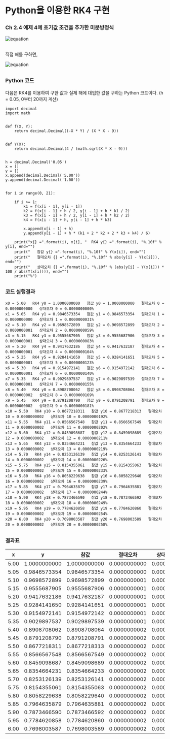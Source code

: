 # Python을 이용한 RK4 구현
###
### Ch 2.4 예제 4에 초기값 조건을 추가한 미분방정식

<!-- $$ (x^2 - 9) {dy \over dx} + xy = 0, \, y(5) = 1 $$ -->
![equation](http://www.sciweavers.org/upload/Tex2Img_1602414685/eqn.png)

##
직접 해를 구하면,
<!-- $$ y = {4 \over \sqrt{x^2 - 9}} $$ -->
![equation](http://www.sciweavers.org/upload/Tex2Img_1602414714/eqn.png)

##
### Python 코드
다음은 RK4를 이용하여 구한 값과 실제 해에 대입한 값을 구하는 Python 코드이다. (h = 0.05, 0부터 20까지 계산)

```{.python}
import decimal
import math


def f(X, Y):
    return decimal.Decimal((-X * Y) / (X * X - 9))


def Y(X):
    return decimal.Decimal(4 / (math.sqrt(X * X - 9)))


h = decimal.Decimal('0.05')
x = []
y = []
x.append(decimal.Decimal('5.00'))
y.append(decimal.Decimal('1.00'))


for i in range(0, 21):

    if i >= 1:
        k1 = f(x[i - 1], y[i - 1])
        k2 = f(x[i - 1] + h / 2, y[i - 1] + h * k1 / 2)
        k3 = f(x[i - 1] + h / 2, y[i - 1] + h * k2 / 2)
        k4 = f(x[i - 1] + h, y[i - 1] + h * k3)

        x.append(x[i - 1] + h)
        y.append(y[i - 1] + h * (k1 + 2 * k2 + 2 * k3 + k4) / 6)

    print("x{} =".format(i), x[i], "  RK4 y{} =".format(i), "%.10f" % y[i], end="")
    print("   참값 y{} =".format(i), "%.10f" % Y(x[i]), end="")
    print("   절대오차 {} =".format(i), "%.10f" % abs(y[i] - Y(x[i])), end="")
    print("   상대오차 {} =".format(i), "%.10f" % (abs(y[i] - Y(x[i])) * 100 / abs(Y(x[i]))), end="")
    print("%")

```

##
### 코드 실행결과
```
x0 = 5.00   RK4 y0 = 1.0000000000   참값 y0 = 1.0000000000   절대오차 0 = 0.0000000000   상대오차 0 = 0.0000000000%
x1 = 5.05   RK4 y1 = 0.9846573354   참값 y1 = 0.9846573354   절대오차 1 = 0.0000000000   상대오차 1 = 0.0000000031%
x2 = 5.10   RK4 y2 = 0.9698572899   참값 y2 = 0.9698572899   절대오차 2 = 0.0000000001   상대오차 2 = 0.0000000059%
x3 = 5.15   RK4 y3 = 0.9555687905   참값 y3 = 0.9555687906   절대오차 3 = 0.0000000001   상대오차 3 = 0.0000000083%
x4 = 5.20   RK4 y4 = 0.9417632186   참값 y4 = 0.9417632187   절대오차 4 = 0.0000000001   상대오차 4 = 0.0000000104%
x5 = 5.25   RK4 y5 = 0.9284141650   참값 y5 = 0.9284141651   절대오차 5 = 0.0000000001   상대오차 5 = 0.0000000123%
x6 = 5.30   RK4 y6 = 0.9154972141   참값 y6 = 0.9154972142   절대오차 6 = 0.0000000001   상대오차 6 = 0.0000000140%
x7 = 5.35   RK4 y7 = 0.9029897537   참값 y7 = 0.9029897539   절대오차 7 = 0.0000000001   상대오차 7 = 0.0000000155%
x8 = 5.40   RK4 y8 = 0.8908708062   참값 y8 = 0.8908708064   절대오차 8 = 0.0000000002   상대오차 8 = 0.0000000169%
x9 = 5.45   RK4 y9 = 0.8791208790   참값 y9 = 0.8791208791   절대오차 9 = 0.0000000002   상대오차 9 = 0.0000000181%
x10 = 5.50   RK4 y10 = 0.8677218311   참값 y10 = 0.8677218313   절대오차 10 = 0.0000000002   상대오차 10 = 0.0000000192%
x11 = 5.55   RK4 y11 = 0.8566567548   참값 y11 = 0.8566567549   절대오차 11 = 0.0000000002   상대오차 11 = 0.0000000202%
x12 = 5.60   RK4 y12 = 0.8459098687   참값 y12 = 0.8459098689   절대오차 12 = 0.0000000002   상대오차 12 = 0.0000000211%
x13 = 5.65   RK4 y13 = 0.8354664231   참값 y13 = 0.8354664233   절대오차 13 = 0.0000000002   상대오차 13 = 0.0000000219%
x14 = 5.70   RK4 y14 = 0.8253126139   참값 y14 = 0.8253126141   절대오차 14 = 0.0000000002   상대오차 14 = 0.0000000226%
x15 = 5.75   RK4 y15 = 0.8154355061   참값 y15 = 0.8154355063   절대오차 15 = 0.0000000002   상대오차 15 = 0.0000000233%
x16 = 5.80   RK4 y16 = 0.8058229638   참값 y16 = 0.8058229640   절대오차 16 = 0.0000000002   상대오차 16 = 0.0000000239%
x17 = 5.85   RK4 y17 = 0.7964635879   참값 y17 = 0.7964635881   절대오차 17 = 0.0000000002   상대오차 17 = 0.0000000244%
x18 = 5.90   RK4 y18 = 0.7873466590   참값 y18 = 0.7873466592   절대오차 18 = 0.0000000002   상대오차 18 = 0.0000000249%
x19 = 5.95   RK4 y19 = 0.7784620858   참값 y19 = 0.7784620860   절대오차 19 = 0.0000000002   상대오차 19 = 0.0000000254%
x20 = 6.00   RK4 y20 = 0.7698003587   참값 y20 = 0.7698003589   절대오차 20 = 0.0000000002   상대오차 20 = 0.0000000258%
```


##
### 결과표

|x|y|참값|절대오차|상대오차(%)|
|:---:|:---:|:---:|:---:|:---:|
|5.00|1.0000000000|1.0000000000|0.0000000000|0.0000000000|
|5.05|0.9846573354|0.9846573354|0.0000000000|0.0000000031|
|5.10|0.9698572899|0.9698572899|0.0000000001|0.0000000059|
|5.15|0.9555687905|0.9555687906|0.0000000001|0.0000000083|
|5.20|0.9417632186|0.9417632187|0.0000000001|0.0000000104|
|5.25|0.9284141650|0.9284141651|0.0000000001|0.0000000123|
|5.30|0.9154972141|0.9154972142|0.0000000001|0.0000000140|
|5.35|0.9029897537|0.9029897539|0.0000000001|0.0000000155|
|5.40|0.8908708062|0.8908708064|0.0000000002|0.0000000169|
|5.45|0.8791208790|0.8791208791|0.0000000002|0.0000000181|
|5.50|0.8677218311|0.8677218313|0.0000000002|0.0000000192|
|5.55|0.8566567548|0.8566567549|0.0000000002|0.0000000202|
|5.60|0.8459098687|0.8459098689|0.0000000002|0.0000000211|
|5.65|0.8354664231|0.8354664233|0.0000000002|0.0000000219|
|5.70|0.8253126139|0.8253126141|0.0000000002|0.0000000226|
|5.75|0.8154355061|0.8154355063|0.0000000002|0.0000000233|
|5.80|0.8058229638|0.8058229640|0.0000000002|0.0000000239|
|5.85|0.7964635879|0.7964635881|0.0000000002|0.0000000244|
|5.90|0.7873466590|0.7873466592|0.0000000002|0.0000000249|
|5.95|0.7784620858|0.7784620860|0.0000000002|0.0000000254|
|6.00|0.7698003587|0.7698003589|0.0000000002|0.0000000258|

